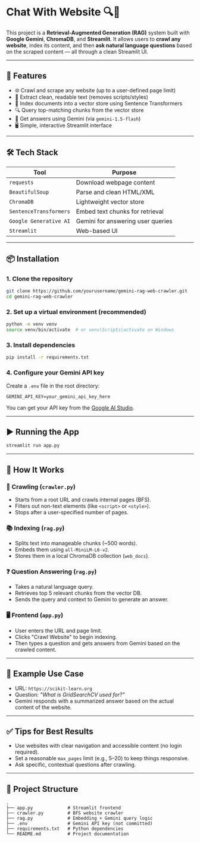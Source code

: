 



# Chat With Website 🔍🤖

This project is a **Retrieval-Augmented Generation (RAG)** system built with **Google Gemini**, **ChromaDB**, and **Streamlit**. It allows users to **crawl any website**, index its content, and then **ask natural language questions** based on the scraped content — all through a clean Streamlit UI.

---

## 🚀 Features

- 🌐 Crawl and scrape any website (up to a user-defined page limit)
- 📄 Extract clean, readable text (removes scripts/styles)
- 🧠 Index documents into a vector store using Sentence Transformers
- 🔍 Query top-matching chunks from the vector store
- 🤖 Get answers using Gemini (via `gemini-1.5-flash`)
- 🖥️ Simple, interactive Streamlit interface

---

## 🛠️ Tech Stack

| Tool | Purpose |
|------|---------|
| `requests` | Download webpage content |
| `BeautifulSoup` | Parse and clean HTML/XML |
| `ChromaDB` | Lightweight vector store |
| `SentenceTransformers` | Embed text chunks for retrieval |
| `Google Generative AI` | Gemini for answering user queries |
| `Streamlit` | Web-based UI |

---

## 📦 Installation

### 1. Clone the repository

```bash
git clone https://github.com/yourusername/gemini-rag-web-crawler.git
cd gemini-rag-web-crawler
````

### 2. Set up a virtual environment (recommended)

```bash
python -m venv venv
source venv/bin/activate  # or venv\Scripts\activate on Windows
```

### 3. Install dependencies

```bash
pip install -r requirements.txt
```

### 4. Configure your Gemini API key

Create a `.env` file in the root directory:

```
GEMINI_API_KEY=your_gemini_api_key_here
```

You can get your API key from the [Google AI Studio](https://makersuite.google.com/app/apikey).

---

## ▶️ Running the App

```bash
streamlit run app.py
```

---

## 🧠 How It Works

### 🔎 Crawling (`crawler.py`)

* Starts from a root URL and crawls internal pages (BFS).
* Filters out non-text elements (like `<script>` or `<style>`).
* Stops after a user-specified number of pages.

### 📚 Indexing (`rag.py`)

* Splits text into manageable chunks (\~500 words).
* Embeds them using `all-MiniLM-L6-v2`.
* Stores them in a local ChromaDB collection (`web_docs`).

### ❓ Question Answering (`rag.py`)

* Takes a natural language query.
* Retrieves top 5 relevant chunks from the vector DB.
* Sends the query and context to Gemini to generate an answer.

### 🖥️ Frontend (`app.py`)

* User enters the URL and page limit.
* Clicks "Crawl Website" to begin indexing.
* Then types a question and gets answers from Gemini based on the crawled content.

---

## 🧪 Example Use Case

* URL: `https://scikit-learn.org`
* Question: *"What is GridSearchCV used for?"*
* Gemini responds with a summarized answer based on the actual content of the website.

---

## ✅ Tips for Best Results

* Use websites with clear navigation and accessible content (no login required).
* Set a reasonable `max_pages` limit (e.g., 5–20) to keep things responsive.
* Ask specific, contextual questions after crawling.

---

## 📁 Project Structure

```
.
├── app.py             # Streamlit frontend
├── crawler.py         # BFS website crawler
├── rag.py             # Embedding + Gemini query logic
├── .env               # Gemini API key (not committed)
├── requirements.txt   # Python dependencies
└── README.md          # Project documentation
```
